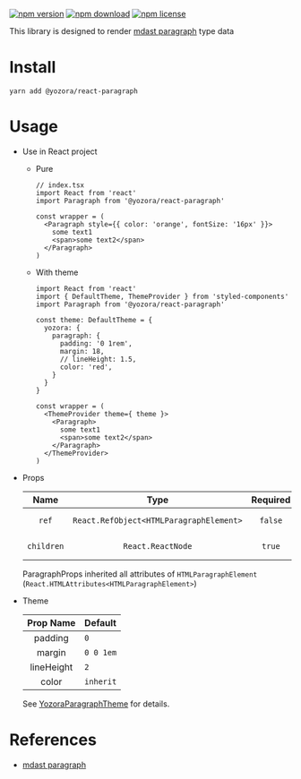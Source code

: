 [![npm version](https://img.shields.io/npm/v/@yozora/react-paragraph.svg)](https://www.npmjs.com/package/@yozora/react-paragraph)
[![npm download](https://img.shields.io/npm/dm/@yozora/react-paragraph.svg)](https://www.npmjs.com/package/@yozora/react-paragraph)
[![npm license](https://img.shields.io/npm/l/@yozora/react-paragraph.svg)](https://www.npmjs.com/package/@yozora/react-paragraph)


This library is designed to render [mdast paragraph][] type data


# Install

  ```shell
  yarn add @yozora/react-paragraph
  ```

# Usage
  * Use in React project

    - Pure

      ```tsx
      // index.tsx
      import React from 'react'
      import Paragraph from '@yozora/react-paragraph'

      const wrapper = (
        <Paragraph style={{ color: 'orange', fontSize: '16px' }}>
          some text1
          <span>some text2</span>
        </Paragraph>
      )
      ```

    - With theme

      ```tsx
      import React from 'react'
      import { DefaultTheme, ThemeProvider } from 'styled-components'
      import Paragraph from '@yozora/react-paragraph'

      const theme: DefaultTheme = {
        yozora: {
          paragraph: {
            padding: '0 1rem',
            margin: 18,
            // lineHeight: 1.5,
            color: 'red',
          }
        }
      }

      const wrapper = (
        <ThemeProvider theme={ theme }>
          <Paragraph>
            some text1
            <span>some text2</span>
          </Paragraph>
        </ThemeProvider>
      )
      ```

  * Props

     Name       | Type                                    | Required  | Default | Description
    :----------:|:---------------------------------------:|:---------:|:-------:|:-------------
     `ref`      | `React.RefObject<HTMLParagraphElement>` | `false`   | -       | Forwarded ref callback
     `children` | `React.ReactNode`                       | `true`    | -       | Paragraph content

    ParagraphProps inherited all attributes of `HTMLParagraphElement` (`React.HTMLAttributes<HTMLParagraphElement>`)

  * Theme

     Prop Name    | Default
    :------------:|:--------------
     padding      | `0`
     margin       | `0 0 1em`
     lineHeight   | `2`
     color        | `inherit`

    See [YozoraParagraphTheme][] for details.


# References

  - [mdast paragraph][]


[mdast paragraph]: https://github.com/syntax-tree/mdast#paragraph
[YozoraParagraphTheme]: (https://github.com/guanghechen/yozora-react/blob/master/packages/paragraph/src/theme.ts)
